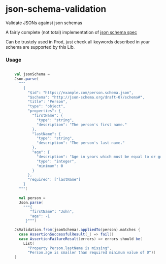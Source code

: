 # json-schema-validation

Validate JSONs against json schemas

A fairly complete (not total) implementation of [json schema spec](https://json-schema.org/draft/2019-09/json-schema-validation.html)

Can be trustely used in Prod, just check all keywords described in your schema are supported by this Lib.

### Usage

```scala

    val jsonSchema =
    Json.parse(
      """
        {
          "$id": "https://example.com/person.schema.json",
          "$schema": "http://json-schema.org/draft-07/schema#",
          "title": "Person",
          "type": "object",
          "properties": {
            "firstName": {
              "type": "string",
              "description": "The person's first name."
            },
            "lastName": {
              "type": "string",
              "description": "The person's last name."
            },
            "age": {
              "description": "Age in years which must be equal to or greater than zero.",
              "type": "integer",
              "minimum": 0
            }
          },
          "required": ["lastName"]
        }
      """)
      
      val person =
      Json.parse(
        """{
           "firstName": "John",
           "age": -1
         }""")

    JsValidation.from(jsonSchema).appliedTo(person).matches {
      case AssertionSuccessfulResult(_) => fail()
      case AssertionFailureResult(errors) => errors should be(
        List(
          "Property Person.lastName is missing",
          "Person.age is smaller than required minimum value of 0"))
    }

```

 

